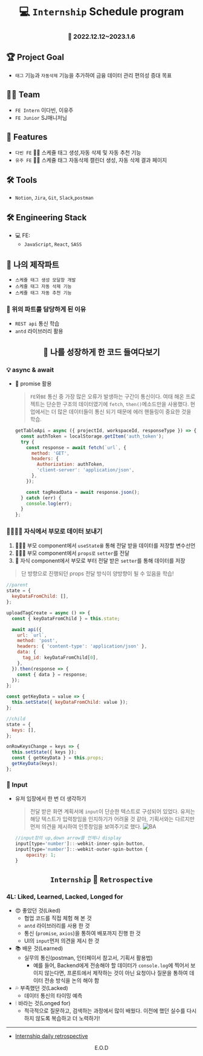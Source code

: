 # <p align="center"> 💻 `Internship` Schedule program</p>

### <p align="center"> 📆 2022.12.12~2023.1.6

## 🏆 Project Goal

- `태그` 기능과 `자동삭제` 기능을 추가하여 금융 데이터 관리 편의성 증대 목표

## 🙎‍♀️ Team

- `FE Intern` 이다빈, 이유주
- `FE Junior` SJ매니저님

## 📌 Features

- `다빈 FE` 🙋‍♀️ 스케쥴 태그 생성,자동 삭제 및 자동 추천 기능
- `유주 FE` 🙋‍♀️ 스케쥴 태그 자동삭제 캘린더 생성, 자동 삭제 결과 페이지

## 🛠 Tools

- `Notion`, `Jira`, `Git`, `Slack`,`postman`

## 🛠 Engineering Stack

- 💻 FE:
  - `JavaScript`, `React`, `SASS`

## 🚀 나의 제작파트

- `스케쥴 태그 생성 모달창 개발`
- `스케쥴 태그 자동 삭제 기능`
- `스케쥴 태그 자동 추천 기능`

### 💪 위의 파트를 담당하게 된 이유

- `REST api` 통신 학습
- `antd` 라이브러리 활용

## <p align="center">👀 나를 성장하게 한 코드 들여다보기

### 💡 async & await

- 🤙 promise 활용

  > `FE`와`BE` 통신 중 가장 많은 오류가 발생하는 구간이 통신이다. 여태 해온 프로젝트는 단순한 구조의 데이터였기에 `fetch`, `then()`메소드만을 사용했다. 현업에서는 더 많은 데이터들이 통신 되기 때문에 에러 핸들링이 중요한 것을 학습.

  ```jsx
  getTableApi = async ({ projectId, workspaceId, responseType }) => {
    const authToken = localStorage.getItem('auth_token');
    try {
      const response = await fetch(`url`, {
        method: 'GET',
        headers: {
          Authorization: authToken,
          'client-server': 'application/json',
        },
      });

      const tagReadData = await response.json();
    } catch (err) {
      console.log(err);
    }
  };
  ```

### 👩‍👩‍👧‍👦 자식에서 부모로 데이터 보내기

1. 👨‍👨‍👦 부모 component에서 `useState를` 통해 전달 받을 데이터를 저장할 변수선언
1. 👨‍👨‍👦 부모 component에서 `props로` `setter`를 전달
1. 👼 자식 component에서 부모로 부터 전달 받은 `setter`를 통해 데이터를 저장

> 단 방향으로 진행되던 props 전달 방식이 양방향이 될 수 있음을 학습!

```jsx
//parent
state = {
  keyDataFromChild: [],
};

uploadTagCreate = async () => {
  const { keyDataFromChild } = this.state;

  await api({
    url: `url`,
    method: 'post',
    headers: { 'content-type': 'application/json' },
    data: {
      tag_id: keyDataFromChild[0],
    },
  }).then(response => {
    const { data } = response;
  });
};

const getKeyData = value => {
  this.setState({ keyDataFromChild: value });
};

//child
state = {
  keys: [],
};

onRowKeysChange = keys => {
  this.setState({ keys });
  const { getKeyData } = this.props;
  getKeyData(keys);
};
```

### 🎯 Input

- 유저 입장에서 한 번 더 생각하기

  > 전달 받은 화면 계획서에 `input`이 단순한 텍스트로 구성되어 있었다. 유저는 해당 텍스트가 입력창임을 인지하기가 어려울 것 같아, 기획서와는 다르지만 먼저 의견을 제시하여 인풋창임을 보여주기로 했다.
  > ![BA](https://user-images.githubusercontent.com/110847597/212609365-60cbfb7d-e073-4022-8317-2315d040e9e0.png)

  ```jsx
  //input창의 up,down arrow를 언제나 display
  input[type='number']::-webkit-inner-spin-button,
  input[type='number']::-webkit-outer-spin-button {
      opacity: 1;
  }
  ```

## <p align="center"> `Internship` 📝 `Retrospective`

### 4L: Liked, Learned, Lacked, Longed for

- 😍 좋았던 것(Liked)
  - 협업 코드를 직접 체험 해 본 것
  - `antd` 라이브러리를 사용 한 것
  - 통신 (`promise`, `axios`)을 통하여 배포까지 진행 한 것
  - UI의 `input`먼저 의견을 제시 한 것
- 📚 배운 것(Learned)
  - 실무의 통신(postman, 인터페이서 참고서, 기획서 활용법)
    - 예를 들어, Backend에게 전송해야 할 데이터가 `console.log`에 찍어서 보이지 않는다면, 프론트에서 제작하는 것이 아닌 요청이나 질문을 통하여 데이터 전송 방식을 논의 해야 함
- 💦 부족했던 것(Lacked)
  - 데이터 통신의 타이밍 예측
- 🕯 바라는 것(Longed for)
  - 적극적으로 질문하고, 검색하는 과정에서 많이 배웠다. 이전에 했던 실수를 다시 하지 않도록 복습하고 더 노력하기!

---

- [Internship daily retrospective](https://github.com/Dabnii/Dabnii.github.io/blob/main/Projects/2022.12/Dec2ndWeek.md)

<p align="center"> E.O.D
